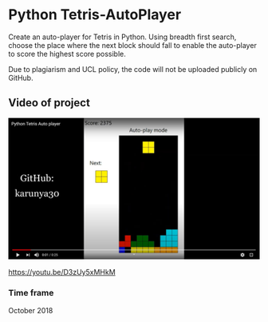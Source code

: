 # Python Tetris-AutoPlayer
Create an auto-player for Tetris in Python. Using breadth first search, choose the place where the next block should fall to enable the auto-player to score the highest score possible.


Due to plagiarism and UCL policy, the code will not be uploaded publicly on GitHub. 


## Video of project
[![Image of AutoPlayer](https://github.com/karunya30/Python-Tetris-AutoPlayer/blob/master/Tetris_auto-player.JPG)](https://youtu.be/D3zUy5xMHkM)

https://youtu.be/D3zUy5xMHkM

### Time frame
October 2018

